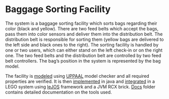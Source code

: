 # Baggage Sorting Facility #

The system is a baggage sorting facility which sorts bags regarding their color (black and yellow). There are two feed belts which accept the bags, pass them into color sensors and deliver them into the distribution belt. The distribution belt is responsible for sorting them (yellow bags are delivered to the left side and black ones to the right). The sorting facility is handled by one or two users, which can either stand on the left check-in or on the right one. The two feed belts and the distribution belt are controlled by two feed belt controllers. The bag’s position in the system is represented by the bag model.

The facility is [modeled]() using [UPPAAL](http://www.uppaal.org/) model checker and all required properties are verified.
It is then [implemented]() in java and [integrated]() in a LEGO system using [leJOS](http://www.lejos.org/) framework and a JVM RCX brick. [Docs]() folder contains detailed documentation on the tools used.